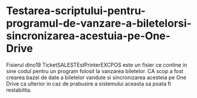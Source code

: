 # Testarea-scriptului-pentru-programul-de-vanzare-a-biletelorsi-sincronizarea-acestuia-pe-One-Drive
Fisierul dino19 TicketSALESTEstPrinterEXCPOS este un fisier ce contine in sine codul pentru un program folosit la vanzarea biletelor. CA scop a fost crearea bazei de date a biletelor vandute si sincronizarea acesteia pe One Drive ca ulterior in caz de prabusire a sistemului aceasta sa poata fi restabilita.
